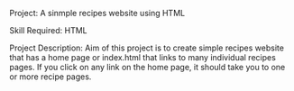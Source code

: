 Project: 
A sinmple recipes website using HTML

Skill Required:
HTML 

Project Description: 
Aim of this project is to create simple recipes website that has a home page or index.html that 
links to many individual recipes pages. If you click on any link on the home page, it should take
you to one or more recipe pages.